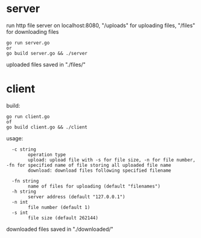 # server
run http file server on localhost:8080, "/uploads" for uploading files, "/files" for downloading files
````
go run server.go
or
go build server.go && ./server
````
uploaded files saved in "./files/"
# client
build:
````
go run client.go
of
go build client.go && ./client
````
usage:
````
  -c string
        operation type
        upload: upload file with -s for file size, -n for file number, -fn for specified name of file storing all uploaded file name
        download: download files following specified filename
    
  -fn string
        name of files for uploading (default "filenames")
  -h string
        server address (default "127.0.0.1")
  -n int
        file number (default 1)
  -s int
        file size (default 262144)
````
downloaded files saved in "./downloaded/"
